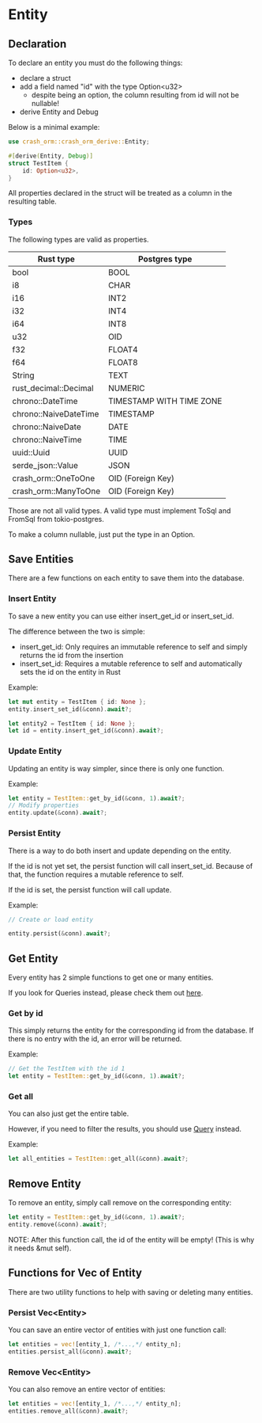 # Entity

## Declaration
To declare an entity you must do the following things:
- declare a struct
- add a field named "id" with the type Option\<u32>
  - despite being an option, the column resulting from id will not be nullable!
- derive Entity and Debug

Below is a minimal example:

```rust
use crash_orm::crash_orm_derive::Entity;

#[derive(Entity, Debug)]
struct TestItem {
    id: Option<u32>,
}
```

All properties declared in the struct will be treated as a column in the resulting table.

### Types
The following types are valid as properties. 

| Rust type             | Postgres type            |
|-----------------------|--------------------------|
| bool                  | BOOL                     |
| i8                    | CHAR                     |
| i16                   | INT2                     |
| i32                   | INT4                     |
| i64                   | INT8                     |
| u32                   | OID                      |
| f32                   | FLOAT4                   |
| f64                   | FLOAT8                   |
| String                | TEXT                     |
| rust_decimal::Decimal | NUMERIC                  |
| chrono::DateTime      | TIMESTAMP WITH TIME ZONE |
| chrono::NaiveDateTime | TIMESTAMP                |
| chrono::NaiveDate     | DATE                     |
| chrono::NaiveTime     | TIME                     |
| uuid::Uuid            | UUID                     |
| serde_json::Value     | JSON                     |
| crash_orm::OneToOne   | OID (Foreign Key)        |
| crash_orm::ManyToOne  | OID (Foreign Key)        |

Those are not all valid types. 
A valid type must implement ToSql and FromSql from tokio-postgres.

To make a column nullable, just put the type in an Option.

## Save Entities
There are a few functions on each entity to save them into the database.

### Insert Entity
To save a new entity you can use either insert_get_id or insert_set_id.

The difference between the two is simple:
- insert_get_id: Only requires an immutable reference to self and simply returns the id from the insertion
- insert_set_id: Requires a mutable reference to self and automatically sets the id on the entity in Rust

Example:

```rust
let mut entity = TestItem { id: None };
entity.insert_set_id(&conn).await?;

let entity2 = TestItem { id: None };
let id = entity.insert_get_id(&conn).await?;
```

### Update Entity
Updating an entity is way simpler, since there is only one function.

Example:

```rust
let entity = TestItem::get_by_id(&conn, 1).await?;
// Modify properties
entity.update(&conn).await?;
```

### Persist Entity
There is a way to do both insert and update depending on the entity.

If the id is not yet set, the persist function will call insert_set_id.
Because of that, the function requires a mutable reference to self.

If the id is set, the persist function will call update.

Example:

```rust
// Create or load entity

entity.persist(&conn).await?;
```

## Get Entity
Every entity has 2 simple functions to get one or many entities.

If you look for Queries instead, please check them out [here](../Query/Readme.md).

### Get by id
This simply returns the entity for the corresponding id from the database.
If there is no entry with the id, an error will be returned.

Example:
```rust
// Get the TestItem with the id 1
let entity = TestItem::get_by_id(&conn, 1).await?;
```

### Get all
You can also just get the entire table.

However, if you need to filter the results, you should use [Query](../Query/Readme.md) instead.

Example:
```rust
let all_entities = TestItem::get_all(&conn).await?;
```

## Remove Entity
To remove an entity, simply call remove on the corresponding entity:

```rust
let entity = TestItem::get_by_id(&conn, 1).await?;
entity.remove(&conn).await?;
```

NOTE: After this function call, the id of the entity will be empty! (This is why it needs &mut self).

## Functions for Vec of Entity
There are two utility functions to help with saving or deleting many entities.

### Persist Vec\<Entity>
You can save an entire vector of entities with just one function call:

```rust
let entities = vec![entity_1, /*...,*/ entity_n];
entities.persist_all(&conn).await?;
```

### Remove Vec\<Entity>
You can also remove an entire vector of entities:

```rust
let entities = vec![entity_1, /*...,*/ entity_n];
entities.remove_all(&conn).await?;
```

